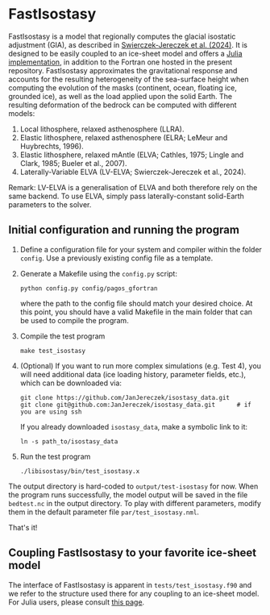 # FastIsostasy

FastIsostasy is a model that regionally computes the glacial isostatic adjustment (GIA), as described in [Swierczek-Jereczek et al. (2024)](https://egusphere.copernicus.org/preprints/2023/egusphere-2023-2869/#discussion). It is designed to be easily coupled to an ice-sheet model and offers a [Julia implementation](https://github.com/JanJereczek/FastIsostasy.jl), in addition to the Fortran one hosted in the present repository. FastIsostasy approximates the gravitational response and accounts for the resulting heterogeneity of the sea-surface height when computing the evolution of the masks (continent, ocean, floating ice, grounded ice), as well as the load applied upon the solid Earth. The resulting deformation of the bedrock can be computed with different models:

1. Local lithosphere, relaxed asthenosphere (LLRA).
2. Elastic lithosphere, relaxed asthenosphere (ELRA; LeMeur and Huybrechts, 1996).
3. Elastic lithosphere, relaxed mAntle (ELVA; Cathles, 1975; Lingle and Clark, 1985; Bueler et al., 2007).
4. Laterally-Variable ELVA (LV-ELVA; Swierczek-Jereczek et al., 2024).

Remark: LV-ELVA is a generalisation of ELVA and both therefore rely on the same backend. To use ELVA, simply pass laterally-constant solid-Earth parameters to the solver.

## Initial configuration and running the program

1. Define a configuration file for your system and compiler within the folder `config`.
    Use a previously existing config file as a template. 

2. Generate a Makefile using the `config.py` script:

    ```
    python config.py config/pagos_gfortran
    ```

    where the path to the config file should match your desired choice. At this point, you should have a valid Makefile in the main folder that can be used to compile the program. 

3. Compile the test program

    ```
    make test_isostasy
    ```

1. (Optional) If you want to run more complex simulations (e.g. Test 4), you will need additional data (ice loading history, parameter fields, etc.), which can be downloaded via:

    ```
    git clone https://github.com/JanJereczek/isostasy_data.git
    git clone git@github.com:JanJereczek/isostasy_data.git      # if you are using ssh
    ```

    If you already downloaded `isostasy_data`, make a symbolic link to it:

    ```
    ln -s path_to/isostasy_data
    ```

1. Run the test program

    ```
    ./libisostasy/bin/test_isostasy.x 
    ```

The output directory is hard-coded to `output/test-isostasy` for now. When the program runs successfully, the model output will be saved in the file `bedtest.nc` in the output directory. To play with different parameters, modify them in the default parameter file `par/test_isostasy.nml`. 


That's it!

## Coupling FastIsostasy to your favorite ice-sheet model

The interface of FastIsostasy is apparent in `tests/test_isostasy.f90` and we refer to the structure used there for any coupling to an ice-sheet model. For Julia users, please consult [this page](https://janjereczek.github.io/FastIsostasy.jl/dev/examples/tutorial/#Make-your-own-time-loop).